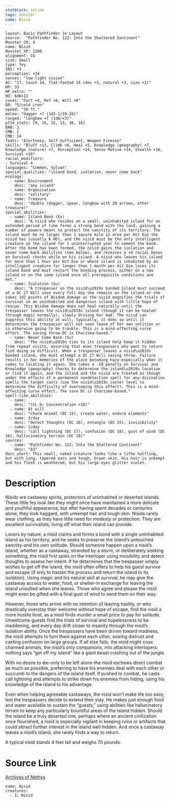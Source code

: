 ```yaml
---
statblock: inline
tags: monster
name: Nisid
---
```

```statblock
layout: Basic Pathfinder 1e Layout
source:  "Pathfinder No. 122: Into the Shattered Continent"
Monster_CR: 4
name: Nisid
Monster_XP: 1200
alignment: CG
size: Small
type: fey
INI: +3
perception: +14
senses: "low-light vision"
AC: "17, touch 14, flat-footed 14 (dex +3, natural +3, size +1)"
HP: 33
HP_extra: ""
HD: 6d6+12
saves: "Fort +4, Ref +8, Will +8"
DR: "5/cold iron"
speed: "30 ft."
melee: "dagger +7 (1d3-1/19-20)"
ranged: "longbow +7 (1d6/×3)"
pf1e_stats: [9, 16, 15, 13, 16, 18]
BAB: 3
CMB: 1
CMD: 14
feats: "Alertness, Self-Sufficient, Weapon Finesse"
skills: "Bluff +13, Climb +8, Heal +5, Knowledge (geography) +7, Knowledge (nature) +7, Perception +14, Sense Motive +14, Stealth +16, Survival +18"
racial_modifiers:
- Survival 4
languages: "Common, Sylvan"
special_qualities: "island bond, isolation, never come back"
ecology:
  - name: Environment
    desc: "any island"
  - name: Organisation
    desc: "solitary"
  - name: Treasure
    desc: "double (dagger, spear, longbow with 20 arrows, other treasure)"
special_abilities:
  - name: Island Bond (Ex)
    desc: "A nisid who resides on a small, uninhabited island for an extended period of time forms a strong bond with the land, gaining a number of powers meant to protect the sanctity of its territory. The island must be no larger than 1 square mile in area per Hit Die the nisid has (usually 6 HD), and the nisid must be the only intelligent creature on the island for 1 uninterrupted year to cement the bond. After the bond has been formed, the nisid gains the isolation and never come back abilities (see below), and receives a +4 racial bonus on Survival checks while on his island. A nisid who leaves his island for more than 1 hour per Hit Die or whose island is inhabited by an intelligent creature for longer than 1 month per Hit Die loses its island bond and must restart the bonding process, either on a new island or on the same island once all prerequisite conditions are met."
  - name: Isolation (Su)
    desc: "A trespasser on the nisid\u2019s bonded island must succeed at a DC 17 Will save every full day she remains on the island or she takes 1d2 points of Wisdom damage as the nisid magnifies the trials of survival on an uninhabited and dangerous island with little hope of rescue. This Wisdom damage does not heal naturally until the trespasser leaves the nisid\u2019s island (though it can be healed through magic normally), slowly driving her mad. The nisid can suppress this ability at will; typically, it does so until it determines the trespasser will not soon leave of her own volition or is otherwise going to be trouble. This is a mind-affecting curse effect. The saving throw DC is Charisma-based."
  - name: Never Come Back (Su)
    desc: "The nisid\u2019s ties to its island help keep it hidden from repeat visits, ensuring that even trespassers who want to return find doing so difficult. When a trespasser leaves a nisid\u2019s bonded island, she must attempt a DC 17 Will saving throw. Failure results in her memories of the place becoming hazy-especially when it comes to locating it again. She takes a -10 penalty on Survival and Knowledge (geography) checks to determine the island\u2019s location or find it again, and the island and the nisid are treated as though under the effects of a permanent nondetection spell for any divination spells the target casts (use the nisid\u2019s caster level to determine the difficulty of overcoming this effect). This is a mind-affecting curse effect. The save DC is Charisma-based."
spell-like_abilities:
  - name:
    desc: "(CL 6; Concentration +10)"
  - name: At will
    desc: "charm animal (DC 15), create water, endure elements"
  - name: 3/day
    desc: "detect thoughts (DC 16), entangle (DC 15), invisibility"
  - name: 1/day
    desc: "call lightning (DC 17), confusion (DC 18), gust of wind (DC 16), hallucinatory terrain (DC 18)"
sources:
  - name: "Pathfinder No. 122: Into the Shattered Continent"
    desc: "83"
desc_short: This small, naked creature looks like a lithe halfling, but with long, tapered ears and tough, brown skin. His hair is unkempt and his flesh is weathered, but his large eyes glitter violet.
```
# Description
Nisids are castaway spirits, protectors of uninhabited or deserted islands. These little fey look like they might once have maintained a more delicate and youthful appearance, but after having spent decades or centuries alone, they look haggard, with unkempt hair and tough skin. Nisids rarely wear clothing, as they have little need for modesty or protection. They are excellent survivalists, living off what their island can provide.

 Loners by nature, a nisid claims and forms a bond with a single uninhabited island as his territory, and he seeks to preserve the island’s untouched sanctity-and his own solitude. Should someone happen upon a nisid’s island, whether as a castaway, stranded by a storm, or deliberately seeking something, the nisid first spies on the interloper using invisibility and detect thoughts to assess her intent. If he determines that the trespasser simply wishes to get off the island, the nisid often offers to help his guest survive and escape (if only to hasten the process and return the island to its isolation). Using magic and his natural skill at survival, he may give the castaway access to water, food, or shelter-in exchange for leaving the island unsullied when she leaves. Those who agree and please the nisid might even be gifted with a final gust of wind to send them on their way.

 However, those who arrive with no intention of leaving hastily, or who drastically overstay their welcome without hope of escape, find the nisid a more hostile host, as a nisid finds murder a small price to pay for solitude. Unwelcome guests find the trials of survival and hopelessness to be maddening, and every day drift closer to insanity through the nisid’s isolation ability. Once the trespassers have been driven toward madness, the nisid attempts to turn them against each other, sowing distrust and casting confusion on large groups. If all else fails, the nisid might coax charmed animals, the nisid’s only companions, into attacking interlopers: nothing says “get off my island” like a giant beast crashing out of the jungle.

 With no desire to die-only to be left alone-the nisid eschews direct combat as much as possible, preferring to have his enemies deal with each other or succumb to the dangers of the island itself. If pushed to combat, he casts call lightning and attempts to strike down his enemies from hiding, using his knowledge of the island to his advantage.

 Even when helping agreeable castaways, the nisid won’t make life too easy, lest the trespassers decide to extend their stay. He makes just enough food and water available to sustain the “guests,” using abilities like hallucinatory terrain to keep any particularly bountiful areas of the island hidden. Should the island be a truly deserted one, perhaps where an ancient civilization once flourished, a nisid is especially vigilant in keeping ruins or artifacts that could attract further interest in the island well hidden. And once a castaway leaves a nisid’s island, she rarely finds a way to return.

 A typical nisid stands 4 feet tall and weighs 70 pounds.
# Source Link
[Archives of Nethys](https://aonprd.com/MonsterDisplay.aspx?ItemName=Nisid)
```encounter-table
name: Nisid
creatures:
  - 1: Nisid
```
